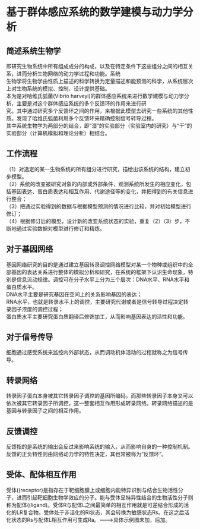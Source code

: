 # 基于群体感应系统的数学建模与动力学分析
## 简述系统生物学
即研究生物系统中所有组成成分的构成，以及在特定条件下这些组分之间的相互关系，进而分析生物网络的动力学过程和功能。系统  
生物学将生物学由性质上描述的科学转换为定量描述和能预测的科学，从系统层次上对生物系统的模拟、控制、设计提供基础。    
本为是对哈维氏弧菌(Vibrio harveyi)的群体感应系统来进行数学建模与动力学分析，主要是对这个群体感应系统的多个反馈环的作用来进行研  
究。其中通过研究多个反馈环之间的作用，来根据此模型去研究一些系统的其他性质。发现了哈维氏弧菌利用多个反馈环来精确控制信号转导过程。  
其中系统生物学为两部分的结合，即“湿”的实验部分（实验室内的研究）与“干”的实验部分（计算机模拟和理论分析）相结合。  
## 工作流程
（1）对选定的某一生物系统的所有组分进行研究，描绘出该系统的结构，建立初步模型。  
（2）系统的改变被研究对象的内部或外部条件，观测系统所发生的相应变化，包括基因表达、蛋白质表达和相互作用、代谢途径等的变化，并把得到的有关信息进行整合；  
（3）把通过实验得到的数据与根据模型预测的情况进行比较，并对初始模型进行修订；  
（4）根据修订后的模型，设计新的改变系统状态的实验，重复（2）（3）步，不断地通过实验数据对模型进行修订和精炼。
##  对于基因网络
基因网络研究的目的是通过建立基因转录调控网络模型对某一个物种或组织中的全部基因的表达关系进行整体的模拟分析和研究，在系统的框架下认识生命现象，特别是信息流动规律。调控可在分子水平上分为三个层次：DNA水平、RNA水平和蛋白质水平。  
DNA水平主要是研究基因在空间上的关系影响基因的表达；  
RNA水平，也就是转录水平上的调控，主要研究代谢或者是信号转导过程决定转录因子浓度的调控过程；   
蛋白质水平主要研究蛋白质翻译后修饰加工，从而影响基因表达的活性和功能。  
## 对于信号传导
细胞通过感受系统来监控内外部状态，从而调动机体活动的过程就称之为信号传导。
## 转录网络
转录因子蛋白本身被其它转录因子调控的基因所编码，而那些转录因子本身又可以依次被其它转录因子所调控，这一整套相互作用形成转录网络。转录网络描述的是基因与转录因子之间的相互作用。
## 反馈调控
反馈指的是系统的输出会反过来影响系统的输入，从而影响自身的一种控制机制。反馈的正负特性则由网络动力学的特性决定，其也常被称为“反馈环”。 
##  受体、配体相互作用
受体((receptor)是指存在于靶细胞膜上或细胞内能特异识别与结合生物活性分子，进而引起靶细胞生物学效应的分子。能与受体呈特异性结合的生物活性分子则称为配体((ligand)。受体R与配体L之间最简单的相互作用就是可逆结合形成的活化的LR复合物。受体处于非活化的Ri状态，其会转换为敏感状态Rs。在这之后活化状态的Rs与配体L相互作用可生成Ra。--->具体示例图未加，后加。


